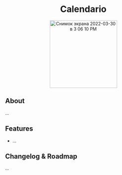 <h1 align="center">Calendario</h1>
<p align="center">
<img width="217" alt="Снимок экрана 2022-03-30 в 3 06 10 PM" src="https://user-images.githubusercontent.com/8003175/161131281-4583c3da-c817-49d9-ae5c-1968252690c1.png">
</p>


## About
...

## Features
- ...

## Changelog & Roadmap
...
